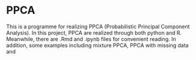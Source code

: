 # PPCA
This is a programme for realizing PPCA (Probabilistic Principal Component Analysis).
In this project, PPCA are realized through both python and R. Meanwhile, there are .Rmd and .ipynb files for convenient reading.
In addition, some examples including mixture PPCA, PPCA with missing data and 
